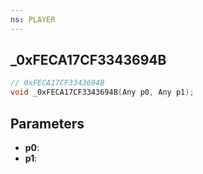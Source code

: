 ```yaml
---
ns: PLAYER
---
```

## _0xFECA17CF3343694B

```c
// 0xFECA17CF3343694B
void _0xFECA17CF3343694B(Any p0, Any p1);
```

## Parameters
* **p0**:
* **p1**:
